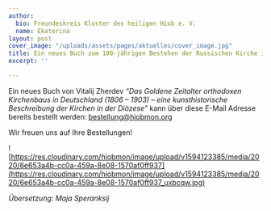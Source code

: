 ```yaml
---
author:
  bio: Freundeskreis Kloster des heiligen Hiob e. V.
  name: Ekaterina
layout: post
cover_image: "/uploads/assets/pages/aktuelles/cover_image.jpg"
title: Ein neues Buch zum 100-jährigen Bestehen der Russischen Kirche im Ausland
excerpt: ''

---
```

Ein neues Buch von Vitalij Zherdev _“Das Goldene Zeitalter orthodoxen Kirchenbaus in Deutschland (1806 – 1903) – eine kunsthistorische Beschreibung der Kirchen in der Diözese”_ kann über diese E-Mail Adresse bereits bestellt werden: [bestellung@hiobmon.org](mailto:bestellung@hiobmon.org)

Wir freuen uns auf Ihre Bestellungen!

![https://res.cloudinary.com/hiobmon/image/upload/v1594123385/media/2020/6e653a4b-cc0a-459a-8e08-1570af0ff937](https://res.cloudinary.com/hiobmon/image/upload/v1594123385/media/2020/6e653a4b-cc0a-459a-8e08-1570af0ff937_uxbcqw.jpg)

_Übersetzung: Maja Speranksij_ 